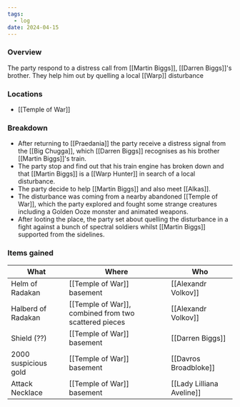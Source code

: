 ```yaml
---
tags:
  - log
date: 2024-04-15
---
```

### Overview
The party respond to a distress call from [[Martin Biggs]], [[Darren Biggs]]'s brother. They help him out by quelling a local [[Warp]] disturbance

### Locations
- [[Temple of War]]

### Breakdown
- After returning to [[Praedania]] the party receive a distress signal from the [[Big Chugga]], which [[Darren Biggs]] recognises as his brother [[Martin Biggs]]'s train.
- The party stop and find out that his train engine has broken down and that [[Martin Biggs]] is a [[Warp Hunter]] in search of a local disturbance. 
- The party decide to help [[Martin Biggs]] and also meet [[Alkas]]. 
- The disturbance was coming from a nearby abandoned [[Temple of War]], which the party explored and fought some strange creatures including a Golden Ooze monster and animated weapons.
- After looting the place, the party set about quelling the disturbance in a fight against a bunch of spectral soldiers whilst [[Martin Biggs]] supported from the sidelines.

### Items gained

| What                 | Where                                                 | Who                       |
| -------------------- | ----------------------------------------------------- | ------------------------- |
| Helm of Radakan      | [[Temple of War]] basement                            | [[Alexandr Volkov]]       |
| Halberd of Radakan   | [[Temple of War]], combined from two scattered pieces | [[Alexandr Volkov]]       |
| Shield (??)          | [[Temple of War]] basement                            | [[Darren Biggs]]          |
| 2000 suspicious gold | [[Temple of War]] basement                            | [[Davros Broadbloke]]     |
| Attack Necklace      | [[Temple of War]] basement                            | [[Lady Lilliana Aveline]] |
